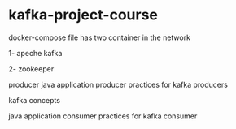 # kafka-project-course

docker-compose file has two container in the network 

1- apeche kafka 

2- zookeeper 


producer 
java application producer practices for kafka producers 

kafka concepts 

java application consumer practices for kafka consumer 

